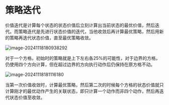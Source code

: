 # 策略迭代

价值迭代是计算每个状态的状态价值后立刻计算出当前状态的最优价值，然后迭代。而策略迭代是先进行状态价值的迭代，当他收敛后再计算最优策略，然后用新的策略再迭代状态价值，直至最优策略收敛。

![image-20241118180938292](C:\Users\28609\AppData\Roaming\Typora\typora-user-images\image-20241118180938292.png)

对于一个方格，初始时的策略就是上下左右各25%的可能性，对于边界的方格，仍使用四个方向计算，但在超过边界的方向执行动作后仍保持在原方格不动。

![image-20241118181116180](C:\Users\28609\AppData\Roaming\Typora\typora-user-images\image-20241118181116180.png)

当第一次价值收敛时，计算最优策略，然后第二次的时候每个方格的状态价值就只计算刚才的最优动作产生的关联状态，即只计算一个动作而非四个动作，然后再迭代状态价值至收敛。